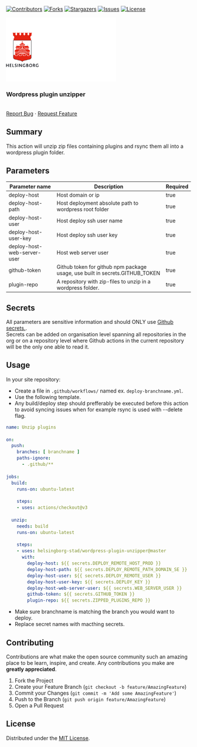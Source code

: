 <!-- SHIELDS -->
[![Contributors][contributors-shield]][contributors-url]
[![Forks][forks-shield]][forks-url]
[![Stargazers][stars-shield]][stars-url]
[![Issues][issues-shield]][issues-url]
[![License][license-shield]][license-url]

<p>
  <a href="https://github.com/helsingborg-stad/wordpress-plugin-unzipper">
    <img src="docs/images/hbg-github-logo-combo.png" alt="Logo" width="300">
  </a>
</p>
<h3>Wordpress plugin unzipper</h3>
<p>
  <br />
  <a href="https://github.com/helsingborg-stad/wordpress-plugin-unzipper/issues">Report Bug</a>
  ·
  <a href="https://github.com/helsingborg-stad/wordpress-plugin-unzipper/issues">Request Feature</a>
</p>

## Summary
This action will unzip zip files containing plugins and rsync them all into a wordpress plugin folder.

## Parameters

| Parameter name              | Description                                                                  | Required |
|-----------------------------|------------------------------------------------------------------------------|----------|
| deploy-host                 | Host domain or ip                                                            | true     |
| deploy-host-path            | Host deployment absolute path to wordpress root folder                       | true     |
| deploy-host-user            | Host deploy ssh user name                                                    | true     |
| deploy-host-user-key        | Host deploy ssh user key                                                     | true     |
| deploy-host-web-server-user | Host web server user                                                         | true     |
| github-token                | Github token for github npm package usage, use built in secrets.GITHUB_TOKEN | true     |
| plugin-repo                 | A repository with zip-files to unzip in a wordpress folder.                  | true     |



## Secrets
All parameters are sensitive information and should ONLY use [Github secrets.](https://docs.github.com/en/actions/security-guides/encrypted-secrets).  
Secrets can be added on organisation level spanning all repositories in the org or on a repository level where Github actions in the current repository will be the only one able to read it.

## Usage
In your site repository:
- Create a file in `.github/workflows/` named ex. `deploy-branchname.yml`.
- Use the following template.
- Any build/deploy step should prefferably be executed before this action to avoid syncing issues when for example rsync is used with --delete flag.
```yaml
name: Unzip plugins

on:
  push:
    branches: [ branchname ]
    paths-ignore:
      - .github/**

jobs:
  build:
    runs-on: ubuntu-latest

    steps:
    - uses: actions/checkout@v3

  unzip:
    needs: build
    runs-on: ubuntu-latest

    steps:
    - uses: helsingborg-stad/wordpress-plugin-unzipper@master
      with:
        deploy-host: ${{ secrets.DEPLOY_REMOTE_HOST_PROD }}
        deploy-host-path: ${{ secrets.DEPLOY_REMOTE_PATH_DOMAIN_SE }}
        deploy-host-user: ${{ secrets.DEPLOY_REMOTE_USER }}
        deploy-host-user-key: ${{ secrets.DEPLOY_KEY }}
        deploy-host-web-server-user: ${{ secrets.WEB_SERVER_USER }}
        github-token: ${{ secrets.GITHUB_TOKEN }}
        plugin-repo: ${{ secrets.ZIPPED_PLUGINS_REPO }}
  ```
- Make sure branchname is matching the branch you would want to deploy.
- Replace secret names with macthing secrets.



## Contributing

Contributions are what make the open source community such an amazing place to be learn, inspire, and create. Any contributions you make are **greatly appreciated**.

1. Fork the Project
2. Create your Feature Branch (`git checkout -b feature/AmazingFeature`)
3. Commit your Changes (`git commit -m 'Add some AmazingFeature'`)
4. Push to the Branch (`git push origin feature/AmazingFeature`)
5. Open a Pull Request



## License

Distributed under the [MIT License][license-url].


<!-- MARKDOWN LINKS & IMAGES -->
<!-- https://www.markdownguide.org/basic-syntax/#reference-style-links -->
[contributors-shield]: https://img.shields.io/github/contributors/helsingborg-stad/wordpress-plugin-unzipper.svg?style=flat-square
[contributors-url]: https://github.com/helsingborg-stad/wordpress-plugin-unzipper/graphs/contributors
[forks-shield]: https://img.shields.io/github/forks/helsingborg-stad/wordpress-plugin-unzipper.svg?style=flat-square
[forks-url]: https://github.com/helsingborg-stad/wordpress-plugin-unzipper/network/members
[stars-shield]: https://img.shields.io/github/stars/helsingborg-stad/wordpress-plugin-unzipper.svg?style=flat-square
[stars-url]: https://github.com/helsingborg-stad/wordpress-plugin-unzipper/stargazers
[issues-shield]: https://img.shields.io/github/issues/helsingborg-stad/wordpress-plugin-unzipper.svg?style=flat-square
[issues-url]: https://github.com/helsingborg-stad/wordpress-plugin-unzipper/issues
[license-shield]: https://img.shields.io/github/license/helsingborg-stad/wordpress-plugin-unzipper.svg?style=flat-square
[license-url]: https://raw.githubusercontent.com/helsingborg-stad/wordpress-plugin-unzipper/master/LICENSE
